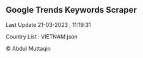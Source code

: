 

## Google Trends Keywords Scraper 
 
Last Update 21-03-2023 , 11:19:31

Country List :
VIETNAM.json



© Abdul Muttaqin 
